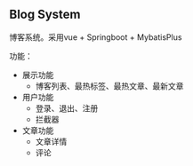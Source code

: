 ## Blog System
博客系统。采用vue + Springboot + MybatisPlus

功能：
- 展示功能
  - 博客列表、最热标签、最热文章、最新文章
- 用户功能
  - 登录、退出、注册
  - 拦截器
- 文章功能
  - 文章详情
  - 评论